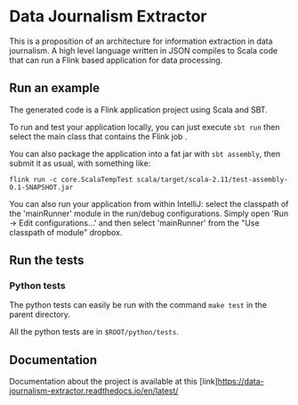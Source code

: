 # Data Journalism Extractor

This is a proposition of an architecture for information extraction in data journalism. A high level language written
in JSON compiles to Scala code that can run a Flink based application for data processing.

## Run an example

The generated code is a Flink application project using Scala and SBT.

To run and test your application locally, you can just execute `sbt run` then select the main class that contains the Flink job .

You can also package the application into a fat jar with `sbt assembly`, then submit it as usual, with something like:

```[bash]
flink run -c core.ScalaTempTest scala/target/scala-2.11/test-assembly-0.1-SNAPSHOT.jar
```

You can also run your application from within IntelliJ:  select the classpath of the 'mainRunner' module in the run/debug configurations.
Simply open 'Run -> Edit configurations...' and then select 'mainRunner' from the "Use classpath of module" dropbox.

## Run the tests

### Python tests

The python tests can easily be run with the command `make test` in the parent directory.

All the python tests are in `$ROOT/python/tests`.

## Documentation

Documentation about the project is available at this [link]<https://data-journalism-extractor.readthedocs.io/en/latest/>